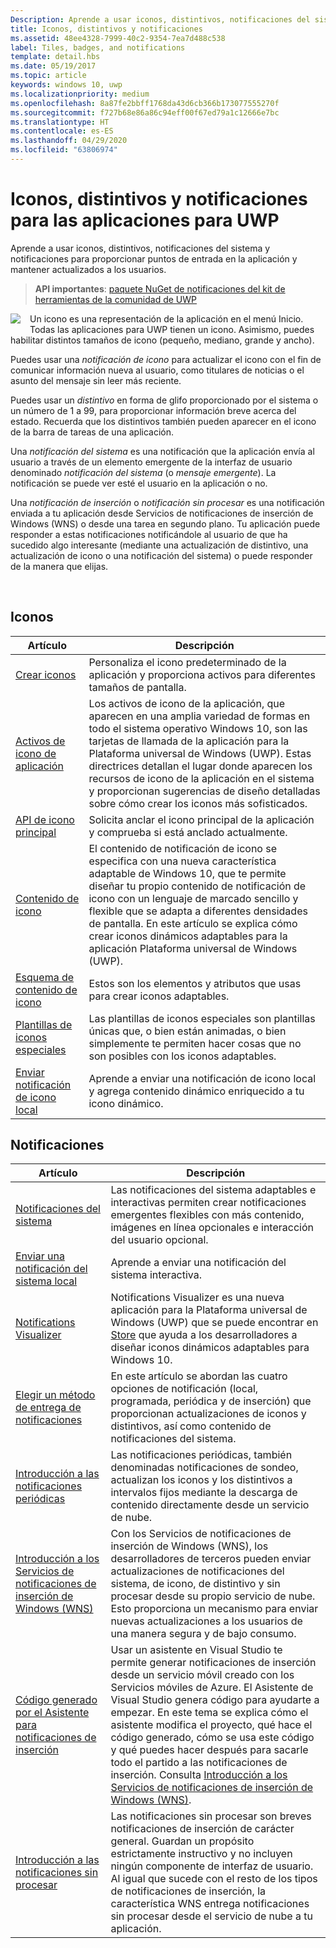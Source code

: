 ```yaml
---
Description: Aprende a usar iconos, distintivos, notificaciones del sistema y notificaciones para proporcionar puntos de entrada en la aplicación y mantener actualizados a los usuarios.
title: Iconos, distintivos y notificaciones
ms.assetid: 48ee4328-7999-40c2-9354-7ea7d488c538
label: Tiles, badges, and notifications
template: detail.hbs
ms.date: 05/19/2017
ms.topic: article
keywords: windows 10, uwp
ms.localizationpriority: medium
ms.openlocfilehash: 8a87fe2bbff1768da43d6cb366b173077555270f
ms.sourcegitcommit: f727b68e86a86c94eff00f67ed79a1c12666e7bc
ms.translationtype: HT
ms.contentlocale: es-ES
ms.lasthandoff: 04/29/2020
ms.locfileid: "63806974"
---
```

# <a name="tiles-badges-and-notifications-for-uwp-apps"></a>Iconos, distintivos y notificaciones para las aplicaciones para UWP
 

Aprende a usar iconos, distintivos, notificaciones del sistema y notificaciones para proporcionar puntos de entrada en la aplicación y mantener actualizados a los usuarios.

> **API importantes**: [paquete NuGet de notificaciones del kit de herramientas de la comunidad de UWP](https://www.nuget.org/packages/Microsoft.Toolkit.Uwp.Notifications/)

<p><img style="float: left; margin: 0px 15px 15px 0px;" src="images/tile-and-live-tile.png" />
Un icono es una representación de la aplicación en el menú Inicio. Todas las aplicaciones para UWP tienen un icono. Asimismo, puedes habilitar distintos tamaños de icono (pequeño, mediano, grande y ancho).</p>

<p>Puedes usar una <em>notificación de icono</em> para actualizar el icono con el fin de comunicar información nueva al usuario, como titulares de noticias o el asunto del mensaje sin leer más reciente.</p>

<p>Puedes usar un <em>distintivo</em> en forma de glifo proporcionado por el sistema o un número de 1 a 99, para proporcionar información breve acerca del estado. Recuerda que los distintivos también pueden aparecer en el icono de la barra de tareas de una aplicación. </p>

<p>Una <em>notificación del sistema</em> es una notificación que la aplicación envía al usuario a través de un elemento emergente de la interfaz de usuario denominado <em>notificación del sistema</em> (o <em>mensaje emergente</em>). La notificación se puede ver esté el usuario en la aplicación o no.</p>
<p>Una <em>notificación de inserción</em> o <em>notificación sin procesar</em> es una notificación enviada a tu aplicación desde Servicios de notificaciones de inserción de Windows (WNS) o desde una tarea en segundo plano. Tu aplicación puede responder a estas notificaciones notificándole al usuario de que ha sucedido algo interesante (mediante una actualización de distintivo, una actualización de icono o una notificación del sistema) o puede responder de la manera que elijas.</p>

 
## <a name="tiles"></a>Iconos
| Artículo | Descripción |
| --- | --- |
| [Crear iconos](creating-tiles.md) | Personaliza el icono predeterminado de la aplicación y proporciona activos para diferentes tamaños de pantalla. |
| [Activos de icono de aplicación](app-assets.md) | Los activos de icono de la aplicación, que aparecen en una amplia variedad de formas en todo el sistema operativo Windows 10, son las tarjetas de llamada de la aplicación para la Plataforma universal de Windows (UWP). Estas directrices detallan el lugar donde aparecen los recursos de icono de la aplicación en el sistema y proporcionan sugerencias de diseño detalladas sobre cómo crear los iconos más sofisticados. |
| [API de icono principal](primary-tile-apis.md) | Solicita anclar el icono principal de la aplicación y comprueba si está anclado actualmente. |
| [Contenido de icono](create-adaptive-tiles.md) | El contenido de notificación de icono se especifica con una nueva característica adaptable de Windows 10, que te permite diseñar tu propio contenido de notificación de icono con un lenguaje de marcado sencillo y flexible que se adapta a diferentes densidades de pantalla. En este artículo se explica cómo crear iconos dinámicos adaptables para la aplicación Plataforma universal de Windows (UWP). |
| [Esquema de contenido de icono](../tiles-and-notifications/tile-schema.md) | Estos son los elementos y atributos que usas para crear iconos adaptables. |
| [Plantillas de iconos especiales](special-tile-templates-catalog.md) | Las plantillas de iconos especiales son plantillas únicas que, o bien están animadas, o bien simplemente te permiten hacer cosas que no son posibles con los iconos adaptables. |
| [Enviar notificación de icono local](sending-a-local-tile-notification.md) | Aprende a enviar una notificación de icono local y agrega contenido dinámico enriquecido a tu icono dinámico. |


## <a name="notifications"></a>Notificaciones

| Artículo | Descripción |
| --- | --- |
| [Notificaciones del sistema](adaptive-interactive-toasts.md) | Las notificaciones del sistema adaptables e interactivas permiten crear notificaciones emergentes flexibles con más contenido, imágenes en línea opcionales e interacción del usuario opcional. |
| [Enviar una notificación del sistema local](send-local-toast.md) | Aprende a enviar una notificación del sistema interactiva. |
| [Notifications Visualizer](notifications-visualizer.md) | Notifications Visualizer es una nueva aplicación para la Plataforma universal de Windows (UWP) que se puede encontrar en [Store](https://www.microsoft.com/store/apps/notifications-visualizer/9nblggh5xsl1) que ayuda a los desarrolladores a diseñar iconos dinámicos adaptables para Windows 10. |
| [Elegir un método de entrega de notificaciones](choosing-a-notification-delivery-method.md) | En este artículo se abordan las cuatro opciones de notificación (local, programada, periódica y de inserción) que proporcionan actualizaciones de iconos y distintivos, así como contenido de notificaciones del sistema. |
| [Introducción a las notificaciones periódicas](periodic-notification-overview.md) | Las notificaciones periódicas, también denominadas notificaciones de sondeo, actualizan los iconos y los distintivos a intervalos fijos mediante la descarga de contenido directamente desde un servicio de nube. |
| [Introducción a los Servicios de notificaciones de inserción de Windows (WNS)](windows-push-notification-services--wns--overview.md) | Con los Servicios de notificaciones de inserción de Windows (WNS), los desarrolladores de terceros pueden enviar actualizaciones de notificaciones del sistema, de icono, de distintivo y sin procesar desde su propio servicio de nube. Esto proporciona un mecanismo para enviar nuevas actualizaciones a los usuarios de una manera segura y de bajo consumo. |
| [Código generado por el Asistente para notificaciones de inserción](the-code-generated-by-the-push-notification-wizard.md) | Usar un asistente en Visual Studio te permite generar notificaciones de inserción desde un servicio móvil creado con los Servicios móviles de Azure. El Asistente de Visual Studio genera código para ayudarte a empezar. En este tema se explica cómo el asistente modifica el proyecto, qué hace el código generado, cómo se usa este código y qué puedes hacer después para sacarle todo el partido a las notificaciones de inserción. Consulta [Introducción a los Servicios de notificaciones de inserción de Windows (WNS)](windows-push-notification-services--wns--overview.md). |
| [Introducción a las notificaciones sin procesar](raw-notification-overview.md) | Las notificaciones sin procesar son breves notificaciones de inserción de carácter general. Guardan un propósito estrictamente instructivo y no incluyen ningún componente de interfaz de usuario. Al igual que sucede con el resto de los tipos de notificaciones de inserción, la característica WNS entrega notificaciones sin procesar desde el servicio de nube a tu aplicación. |
